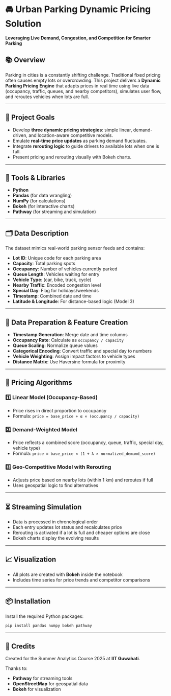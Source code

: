 # 🚘 Urban Parking Dynamic Pricing Solution

**Leveraging Live Demand, Congestion, and Competition for Smarter Parking**

## 📚 Overview

Parking in cities is a constantly shifting challenge. Traditional fixed pricing often causes empty lots or overcrowding. This project delivers a **Dynamic Parking Pricing Engine** that adapts prices in real time using live data (occupancy, traffic, queues, and nearby competitors), simulates user flow, and reroutes vehicles when lots are full.

---

## 🥅 Project Goals

- Develop **three dynamic pricing strategies**: simple linear, demand-driven, and location-aware competitive models.
- Emulate **real-time price updates** as parking demand fluctuates.
- Integrate **rerouting logic** to guide drivers to available lots when one is full.
- Present pricing and rerouting visually with Bokeh charts.

---

## 🧰 Tools & Libraries

- **Python**
- **Pandas** (for data wrangling)
- **NumPy** (for calculations)
- **Bokeh** (for interactive charts)
- **Pathway** (for streaming and simulation)

---

## 🗂️ Data Description

The dataset mimics real-world parking sensor feeds and contains:

- **Lot ID**: Unique code for each parking area
- **Capacity**: Total parking spots
- **Occupancy**: Number of vehicles currently parked
- **Queue Length**: Vehicles waiting for entry
- **Vehicle Type**: (car, bike, truck, cycle)
- **Nearby Traffic**: Encoded congestion level
- **Special Day**: Flag for holidays/weekends
- **Timestamp**: Combined date and time
- **Latitude & Longitude**: For distance-based logic (Model 3)

---

## 🧪 Data Preparation & Feature Creation

- **Timestamp Generation**: Merge date and time columns
- **Occupancy Rate**: Calculate as `occupancy / capacity`
- **Queue Scaling**: Normalize queue values
- **Categorical Encoding**: Convert traffic and special day to numbers
- **Vehicle Weighting**: Assign impact factors to vehicle types
- **Distance Matrix**: Use Haversine formula for proximity

---

## 🧩 Pricing Algorithms

### 1️⃣ Linear Model (Occupancy-Based)
- Price rises in direct proportion to occupancy
- Formula: `price = base_price + α × (occupancy / capacity)`

### 2️⃣ Demand-Weighted Model
- Price reflects a combined score (occupancy, queue, traffic, special day, vehicle type)
- Formula: `price = base_price × (1 + λ × normalized_demand_score)`

### 3️⃣ Geo-Competitive Model with Rerouting
- Adjusts price based on nearby lots (within 1 km) and reroutes if full
- Uses geospatial logic to find alternatives

---

## ⏳ Streaming Simulation

- Data is processed in chronological order
- Each entry updates lot status and recalculates price
- Rerouting is activated if a lot is full and cheaper options are close
- Bokeh charts display the evolving results

---

## 📈 Visualization

- All plots are created with **Bokeh** inside the notebook
- Includes time series for price trends and competitor comparisons

---

## 📦 Installation

Install the required Python packages:

```bash
pip install pandas numpy bokeh pathway
```

---

## 🙏 Credits

Created for the Summer Analytics Course 2025 at **IIT Guwahati**.

Thanks to:
- **Pathway** for streaming tools
- **OpenStreetMap** for geospatial data
- **Bokeh** for visualization
